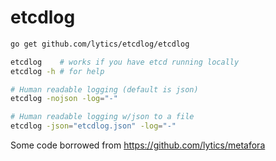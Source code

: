 etcdlog
=======

```sh
go get github.com/lytics/etcdlog/etcdlog

etcdlog    # works if you have etcd running locally
etcdlog -h # for help

# Human readable logging (default is json)
etcdlog -nojson -log="-"

# Human readable logging w/json to a file
etcdlog -json="etcdlog.json" -log="-"
```

Some code borrowed from https://github.com/lytics/metafora
